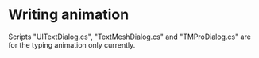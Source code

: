 # Writing animation
Scripts "UITextDialog.cs", "TextMeshDialog.cs" and "TMProDialog.cs" are for the typing animation only currently.
